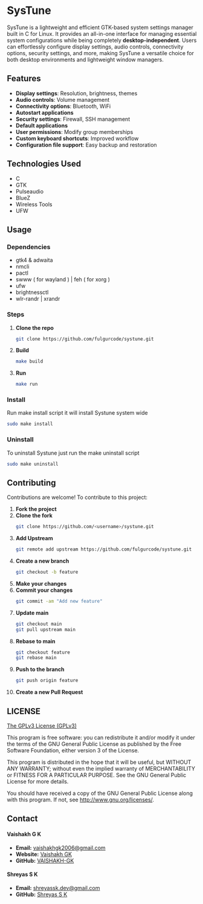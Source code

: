 # SysTune

SysTune is a lightweight and efficient GTK-based system settings manager built in C for Linux. It provides an all-in-one interface for managing essential system configurations while being completely **desktop-independent**. Users can effortlessly configure display settings, audio controls, connectivity options, security settings, and more, making SysTune a versatile choice for both desktop environments and lightweight window managers.

## Features
- **Display settings**: Resolution, brightness, themes
- **Audio controls**: Volume management
- **Connectivity options**: Bluetooth, WiFi
- **Autostart applications**
- **Security settings**: Firewall, SSH management
- **Default applications**
- **User permissions**: Modify group memberships
- **Custom keyboard shortcuts**: Improved workflow
- **Configuration file support**: Easy backup and restoration

## Technologies Used
- C
- GTK
- Pulseaudio
- BlueZ
- Wireless Tools
- UFW

## Usage 

### Dependencies

* gtk4 & adwaita
* nmcli
* pactl
* swww ( for wayland ) |  feh ( for xorg )
* ufw
* brightnessctl
* wlr-randr | xrandr

### Steps

1. **Clone the repo**
   ```bash
   git clone https://github.com/fulgurcode/systune.git
   ```
2. **Build**
   ```bash
   make build
   ```
3. **Run**
   ```bash
   make run
   ```

### Install

Run make install script it will install Systune system wide
   ```bash
   sudo make install
   ```

### Uninstall

To uninstall Systune just run the make uninstall script
   ```bash
   sudo make uninstall
   ```

## Contributing

Contributions are welcome! To contribute to this project:

1. **Fork the project**
2. **Clone the fork**
   ```bash
   git clone https://github.com/<username>/systune.git
   ```
3. **Add Upstream**
   ```bash
   git remote add upstream https://github.com/fulgurcode/systune.git
   ```
4. **Create a new branch**
   ```bash
   git checkout -b feature
   ```
5. **Make your changes**
6. **Commit your changes**
   ```bash
   git commit -am "Add new feature"
   ```
7. **Update main**
   ```bash
   git checkout main
   git pull upstream main
   ```
8. **Rebase to main**
   ```bash
   git checkout feature
   git rebase main
   ```
9. **Push to the branch**
   ```bash
   git push origin feature
   ```
10. **Create a new Pull Request**



## LICENSE

[The GPLv3 License (GPLv3)](LICENSE)

This program is free software: you can redistribute it and/or modify
it under the terms of the GNU General Public License as published by
the Free Software Foundation, either version 3 of the License.

This program is distributed in the hope that it will be useful,
but WITHOUT ANY WARRANTY; without even the implied warranty of
MERCHANTABILITY or FITNESS FOR A PARTICULAR PURPOSE. See the
GNU General Public License for more details.

You should have received a copy of the GNU General Public License
along with this program. If not, see <http://www.gnu.org/licenses/>.


## Contact

#### Vaishakh G K
- **Email:** [vaishakhgk2006@gmail.com](mailto:vaishakhgk2006@gmail.com)
- **Website:** [Vaishakh GK](https://vaishakhgk.com)
- **GitHub:** [VAISHAKH-GK](https://github.com/VAISHAKH-GK)

#### Shreyas S K
- **Email:** [shreyassk.dev@gmail.com](mailto:shreyassk.dev@gmail.com)
- **GitHub:** [Shreyas S K](https://github.com/shreyasskdev)
